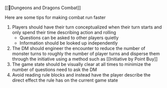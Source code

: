 [[🌿Dungeons and Dragons Combat]]

Here are some tips for making combat run faster
1. Players should have their turn conceptualized when their turn starts and only spend their time describing action and rolling
	- Questions can be asked to other players quietly
	- Information should be looked up independently
2. The DM should engineer the encounter to reduce the number of monster turns to roughly the number of player turns and disperse them through the initiative using a method such as [[Initiative by Point Buy]]
3. The game state should be visually clear at all times to minimize the number of questions need to ask the DM
4. Avoid reading rule blocks and instead have the player describe the direct effect the rule has on the current game state